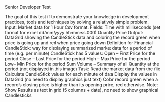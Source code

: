 Senior Developer Test

The goal of this test if to demonstrate your knowledge in development practices, tools and techniques by solving a relatively simple problem. 
Input: Market data for 1 Hour
Csv format. 
Fields:
Time with milliseconds (set format for excel dd/mm/yyyy hh:mm:ss.000)
Quantity
Price
Output: DataGrid showing the CandleStick data and coloring the record green when price is going up and red when price going down 
Definition for Financial CandleStick: way for displaying summarized market data for a period of time (e.g. per minute) 
CandleStick has 5 values:
Open  – First Price for the period
Close – Last Price for the period 
High – Max Price for the period
Low– Min Price for the period
Sum Volume – Summary of all Quantity at the period 
(not displayed in this image)
Task: 
Read the market data from the file
Calculate CandleStick values for each minute of data
Display the values in DataGrid (no need to display graphics just text)
Color record green when a record’s closing price is higher than its opening price, red otherwise. 
Note: Show Results as text in grid (5 columns + date), no need to show graphical Candlesticks
